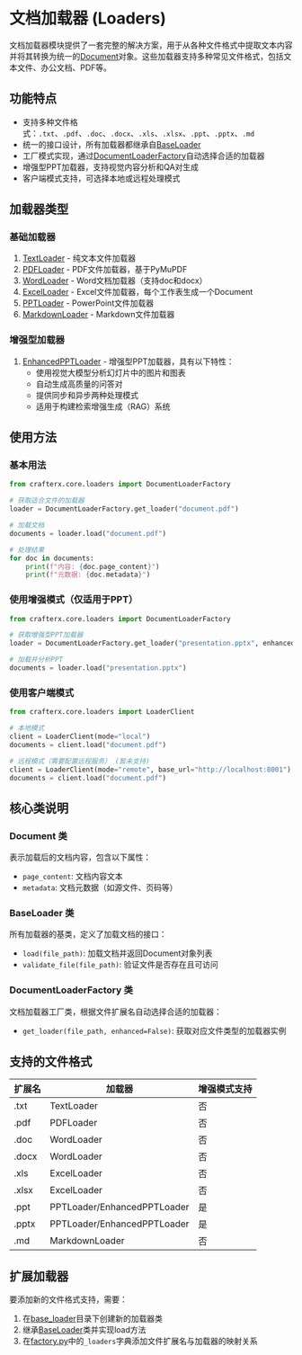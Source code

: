 # 文档加载器 (Loaders)

文档加载器模块提供了一套完整的解决方案，用于从各种文件格式中提取文本内容并将其转换为统一的[Document](base.py)对象。这些加载器支持多种常见文件格式，包括文本文件、办公文档、PDF等。

## 功能特点

- 支持多种文件格式：`.txt`、`.pdf`、`.doc`、`.docx`、`.xls`、`.xlsx`、`.ppt`、`.pptx`、`.md`
- 统一的接口设计，所有加载器都继承自[BaseLoader](base.py)
- 工厂模式实现，通过[DocumentLoaderFactory](factory.py)自动选择合适的加载器
- 增强型PPT加载器，支持视觉内容分析和QA对生成
- 客户端模式支持，可选择本地或远程处理模式

## 加载器类型

### 基础加载器

1. [TextLoader](base_loader/text.py) - 纯文本文件加载器
2. [PDFLoader](base_loader/pdf.py) - PDF文件加载器，基于PyMuPDF
3. [WordLoader](base_loader/word.py) - Word文档加载器（支持doc和docx）
4. [ExcelLoader](base_loader/excel.py) - Excel文件加载器，每个工作表生成一个Document
5. [PPTLoader](base_loader/ppt.py) - PowerPoint文件加载器
6. [MarkdownLoader](base_loader/md.py) - Markdown文件加载器

### 增强型加载器

1. [EnhancedPPTLoader](experimental/ppt_loader_enhanced.py) - 增强型PPT加载器，具有以下特性：
   - 使用视觉大模型分析幻灯片中的图片和图表
   - 自动生成高质量的问答对
   - 提供同步和异步两种处理模式
   - 适用于构建检索增强生成（RAG）系统

## 使用方法

### 基本用法

```python
from crafterx.core.loaders import DocumentLoaderFactory

# 获取适合文件的加载器
loader = DocumentLoaderFactory.get_loader("document.pdf")

# 加载文档
documents = loader.load("document.pdf")

# 处理结果
for doc in documents:
    print(f"内容: {doc.page_content}")
    print(f"元数据: {doc.metadata}")
```

### 使用增强模式（仅适用于PPT）

```python
from crafterx.core.loaders import DocumentLoaderFactory

# 获取增强型PPT加载器
loader = DocumentLoaderFactory.get_loader("presentation.pptx", enhanced=True)

# 加载并分析PPT
documents = loader.load("presentation.pptx")
```

### 使用客户端模式

```python
from crafterx.core.loaders import LoaderClient

# 本地模式
client = LoaderClient(mode="local")
documents = client.load("document.pdf")

# 远程模式（需要配置远程服务） (暂未支持)
client = LoaderClient(mode="remote", base_url="http://localhost:8001")
documents = client.load("document.pdf")
```

## 核心类说明

### Document 类

表示加载后的文档内容，包含以下属性：
- `page_content`: 文档内容文本
- `metadata`: 文档元数据（如源文件、页码等）

### BaseLoader 类

所有加载器的基类，定义了加载文档的接口：
- `load(file_path)`: 加载文档并返回Document对象列表
- `validate_file(file_path)`: 验证文件是否存在且可访问

### DocumentLoaderFactory 类

文档加载器工厂类，根据文件扩展名自动选择合适的加载器：
- `get_loader(file_path, enhanced=False)`: 获取对应文件类型的加载器实例

## 支持的文件格式

| 扩展名 | 加载器 | 增强模式支持 |
|-------|--------|-------------|
| .txt | TextLoader | 否 |
| .pdf | PDFLoader | 否 |
| .doc | WordLoader | 否 |
| .docx | WordLoader | 否 |
| .xls | ExcelLoader | 否 |
| .xlsx | ExcelLoader | 否 |
| .ppt | PPTLoader/EnhancedPPTLoader | 是 |
| .pptx | PPTLoader/EnhancedPPTLoader | 是 |
| .md | MarkdownLoader | 否 |

## 扩展加载器

要添加新的文件格式支持，需要：

1. 在[base_loader](base_loader/)目录下创建新的加载器类
2. 继承[BaseLoader](base.py)类并实现load方法
3. 在[factory.py](factory.py)中的`_loaders`字典添加文件扩展名与加载器的映射关系